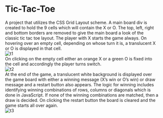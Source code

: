 # Tic-Tac-Toe
A project that utilizes the CSS Grid Layout scheme. A main board div is created to hold the 9 cells which will contain the X or O. The top, left, right and bottom borders are removed to give the main board a look of the classic tic tac toe layout. The player with X starts the game always. On hovering over an empty cell, depending on whose turn it is, a translucent X or O is displayed in that cell.
<br>
![t1](https://github.com/salil-fernandes/Tic-Tac-Toe/assets/48954206/df9c9514-5cb5-404e-8510-0b1b0e9a31eb)
<br>
On clicking on the empty cell either an orange X or a green O is fixed into the cell and accordingly the player turns switch.
<br>
![t2](https://github.com/salil-fernandes/Tic-Tac-Toe/assets/48954206/105659d0-19a3-4565-8836-d672a9023bab)
<br>
At the end of the game, a translucent white background is displayed over the game board with either a winning message (X’s win or O’s win) or draw message and a restart button also appears. The logic for winning includes identifying winning combinations of rows, columns or diagonals which is done in JavaScript. If none of the winning combinations are matched, then a draw is decided. On clicking the restart button the board is cleared and the game starts all over again.
<br>
![t3](https://github.com/salil-fernandes/Tic-Tac-Toe/assets/48954206/92ed525e-761f-42f2-9da7-57cb7130c881)
